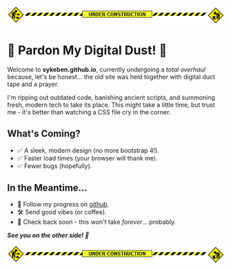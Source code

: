 ![UNDER CONSTRUCTION](banner.gif)

# 🚧 Pardon My Digital Dust! 🚧

Welcome to **sykeben.github.io**, currently undergoing a *total overhaul* because, let's be honest... the old site was held together with digital duct tape and a prayer.

I'm ripping out outdated code, banishing ancient scripts, and summoning fresh, modern tech to take its place. This might take a little time, but trust me - it's better than watching a CSS file cry in the corner.

## What's Coming?

- ✅ A sleek, modern design (no more bootstrap 4!).
- ✅ Faster load times (your browser will thank me).
- ✅ Fewer bugs (hopefully).

## In the Meantime...

- 🔧 Follow my progress on [github](https://github.com/sykeben/sykeben.github.io).
- 🛠️ Send good vibes (or coffee).
- 📅 Check back soon - this won't take *forever*... probably.

***See you on the other side! 🚀***

![UNDER CONSTRUCTION](banner.gif)

